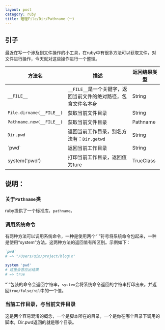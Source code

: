 ```yaml
---
layout: post
category: ruby
title: 理理File/Dir/Pathname（一）
---
```


## 引子
最近在写一个涉及到文件操作的小工具，在ruby中有很多方法可以获取文件，对文件进行操作，今天就对这些操作进行一个整理。


| 方法名 | 描述 | 返回结果类型 |
|---|---|---|
| `__FILE__` | `__FILE__`是一个关键字，返回当前文件的绝对路径，包含文件名本身 | String |
| `File.dirname(__FILE__)` | 获取当前文件目录 | String |
| `Pathname.new(__FILE__)` | 获取当前文件目录 | Pathname |
| `Dir.pwd` | 返回当前工作目录，别名方法有：`Dir.getwd` | String |
| \`pwd\` | 返回当前工作目录 | String |
| system('pwd') | 打印当前工作目录，返回值为ture | TrueClass |

## 说明：
### 关于`Pathname`类

ruby提供了一个标准库，`pathname`。


### 调用系统命令
有两种方法可以调用系统命令，一种是使用两个“`”符号将系统命令包起来，一种是使用“system”方法。这两种方法的返回值有所区别。示例如下：

```ruby
`pwd`
# => "/Users/qin/project/blog\n"

system 'pwd'
# 这里会答应出结果
# => true
```
“\`”包装的命令会返回字符串，`system`会将系统命令返回的字符串打印出来，并返回`true/false/nil`中的一个值。

### 当前工作目录，与当前文件目录

这是两个容易混淆的概念，一个是脚本所在的目录，一个是你在哪个目录下调用的脚本，Dir.pwd返回的就是哪个目录。
